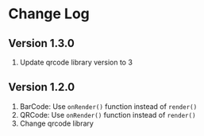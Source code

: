 # Change Log

## Version 1.3.0
1. Update qrcode library version to 3

## Version 1.2.0

1. BarCode: Use `onRender()` function instead of `render()`
2. QRCode: Use `onRender()` function instead of `render()`
3. Change qrcode library